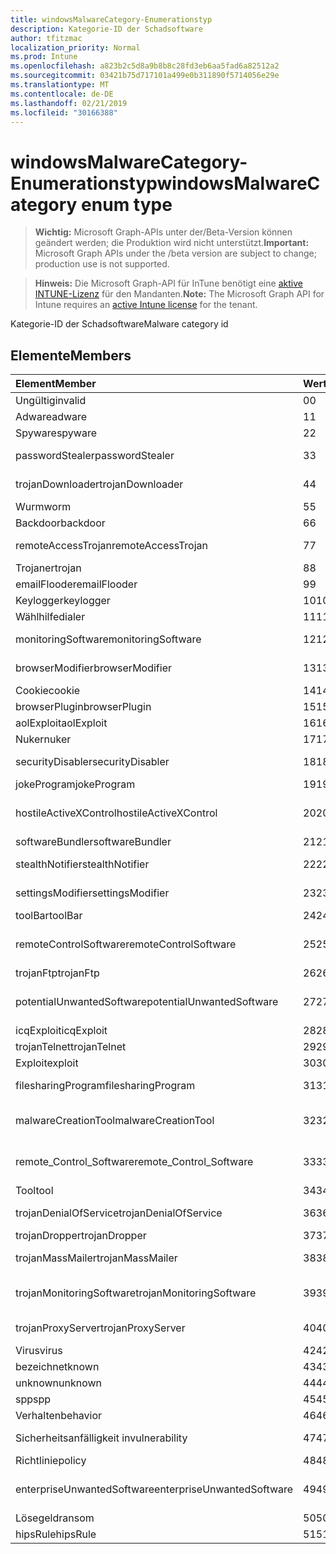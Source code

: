 ```yaml
---
title: windowsMalwareCategory-Enumerationstyp
description: Kategorie-ID der Schadsoftware
author: tfitzmac
localization_priority: Normal
ms.prod: Intune
ms.openlocfilehash: a823b2c5d8a9b8b8c28fd3eb6aa5fad6a82512a2
ms.sourcegitcommit: 03421b75d717101a499e0b311890f5714056e29e
ms.translationtype: MT
ms.contentlocale: de-DE
ms.lasthandoff: 02/21/2019
ms.locfileid: "30166388"
---
```

# <a name="windowsmalwarecategory-enum-type"></a><span data-ttu-id="99fc2-103">windowsMalwareCategory-Enumerationstyp</span><span class="sxs-lookup"><span data-stu-id="99fc2-103">windowsMalwareCategory enum type</span></span>

> <span data-ttu-id="99fc2-104">**Wichtig:** Microsoft Graph-APIs unter der/Beta-Version können geändert werden; die Produktion wird nicht unterstützt.</span><span class="sxs-lookup"><span data-stu-id="99fc2-104">**Important:** Microsoft Graph APIs under the /beta version are subject to change; production use is not supported.</span></span>

> <span data-ttu-id="99fc2-105">**Hinweis:** Die Microsoft Graph-API für InTune benötigt eine [aktive INTUNE-Lizenz](https://go.microsoft.com/fwlink/?linkid=839381) für den Mandanten.</span><span class="sxs-lookup"><span data-stu-id="99fc2-105">**Note:** The Microsoft Graph API for Intune requires an [active Intune license](https://go.microsoft.com/fwlink/?linkid=839381) for the tenant.</span></span>

<span data-ttu-id="99fc2-106">Kategorie-ID der Schadsoftware</span><span class="sxs-lookup"><span data-stu-id="99fc2-106">Malware category id</span></span>

## <a name="members"></a><span data-ttu-id="99fc2-107">Elemente</span><span class="sxs-lookup"><span data-stu-id="99fc2-107">Members</span></span>
|<span data-ttu-id="99fc2-108">Element</span><span class="sxs-lookup"><span data-stu-id="99fc2-108">Member</span></span>|<span data-ttu-id="99fc2-109">Wert</span><span class="sxs-lookup"><span data-stu-id="99fc2-109">Value</span></span>|<span data-ttu-id="99fc2-110">Beschreibung</span><span class="sxs-lookup"><span data-stu-id="99fc2-110">Description</span></span>|
|:---|:---|:---|
|<span data-ttu-id="99fc2-111">Ungültig</span><span class="sxs-lookup"><span data-stu-id="99fc2-111">invalid</span></span>|<span data-ttu-id="99fc2-112">0</span><span class="sxs-lookup"><span data-stu-id="99fc2-112">0</span></span>|<span data-ttu-id="99fc2-113">Ungültig</span><span class="sxs-lookup"><span data-stu-id="99fc2-113">Invalid</span></span>|
|<span data-ttu-id="99fc2-114">Adware</span><span class="sxs-lookup"><span data-stu-id="99fc2-114">adware</span></span>|<span data-ttu-id="99fc2-115">1</span><span class="sxs-lookup"><span data-stu-id="99fc2-115">1</span></span>|<span data-ttu-id="99fc2-116">Adware</span><span class="sxs-lookup"><span data-stu-id="99fc2-116">Adware</span></span>|
|<span data-ttu-id="99fc2-117">Spyware</span><span class="sxs-lookup"><span data-stu-id="99fc2-117">spyware</span></span>|<span data-ttu-id="99fc2-118">2</span><span class="sxs-lookup"><span data-stu-id="99fc2-118">2</span></span>|<span data-ttu-id="99fc2-119">Spyware</span><span class="sxs-lookup"><span data-stu-id="99fc2-119">Spyware</span></span>|
|<span data-ttu-id="99fc2-120">passwordStealer</span><span class="sxs-lookup"><span data-stu-id="99fc2-120">passwordStealer</span></span>|<span data-ttu-id="99fc2-121">3</span><span class="sxs-lookup"><span data-stu-id="99fc2-121">3</span></span>|<span data-ttu-id="99fc2-122">Kennwortdiebstahl</span><span class="sxs-lookup"><span data-stu-id="99fc2-122">Password stealer</span></span>|
|<span data-ttu-id="99fc2-123">trojanDownloader</span><span class="sxs-lookup"><span data-stu-id="99fc2-123">trojanDownloader</span></span>|<span data-ttu-id="99fc2-124">4</span><span class="sxs-lookup"><span data-stu-id="99fc2-124">4</span></span>|<span data-ttu-id="99fc2-125">Trojaner-Downloader</span><span class="sxs-lookup"><span data-stu-id="99fc2-125">Trojan downloader</span></span>|
|<span data-ttu-id="99fc2-126">Wurm</span><span class="sxs-lookup"><span data-stu-id="99fc2-126">worm</span></span>|<span data-ttu-id="99fc2-127">5</span><span class="sxs-lookup"><span data-stu-id="99fc2-127">5</span></span>|<span data-ttu-id="99fc2-128">Wurm</span><span class="sxs-lookup"><span data-stu-id="99fc2-128">Worm</span></span>|
|<span data-ttu-id="99fc2-129">Backdoor</span><span class="sxs-lookup"><span data-stu-id="99fc2-129">backdoor</span></span>|<span data-ttu-id="99fc2-130">6</span><span class="sxs-lookup"><span data-stu-id="99fc2-130">6</span></span>|<span data-ttu-id="99fc2-131">Backdoor</span><span class="sxs-lookup"><span data-stu-id="99fc2-131">Backdoor</span></span>|
|<span data-ttu-id="99fc2-132">remoteAccessTrojan</span><span class="sxs-lookup"><span data-stu-id="99fc2-132">remoteAccessTrojan</span></span>|<span data-ttu-id="99fc2-133">7</span><span class="sxs-lookup"><span data-stu-id="99fc2-133">7</span></span>|<span data-ttu-id="99fc2-134">RAS-Trojaner</span><span class="sxs-lookup"><span data-stu-id="99fc2-134">Remote access Trojan</span></span>|
|<span data-ttu-id="99fc2-135">Trojaner</span><span class="sxs-lookup"><span data-stu-id="99fc2-135">trojan</span></span>|<span data-ttu-id="99fc2-136">8</span><span class="sxs-lookup"><span data-stu-id="99fc2-136">8</span></span>|<span data-ttu-id="99fc2-137">Trojaner</span><span class="sxs-lookup"><span data-stu-id="99fc2-137">Trojan</span></span>|
|<span data-ttu-id="99fc2-138">emailFlooder</span><span class="sxs-lookup"><span data-stu-id="99fc2-138">emailFlooder</span></span>|<span data-ttu-id="99fc2-139">9</span><span class="sxs-lookup"><span data-stu-id="99fc2-139">9</span></span>|<span data-ttu-id="99fc2-140">E-Mail-Fluter</span><span class="sxs-lookup"><span data-stu-id="99fc2-140">Email flooder</span></span>|
|<span data-ttu-id="99fc2-141">Keylogger</span><span class="sxs-lookup"><span data-stu-id="99fc2-141">keylogger</span></span>|<span data-ttu-id="99fc2-142">10</span><span class="sxs-lookup"><span data-stu-id="99fc2-142">10</span></span>|<span data-ttu-id="99fc2-143">Keylogger</span><span class="sxs-lookup"><span data-stu-id="99fc2-143">Keylogger</span></span>|
|<span data-ttu-id="99fc2-144">Wählhilfe</span><span class="sxs-lookup"><span data-stu-id="99fc2-144">dialer</span></span>|<span data-ttu-id="99fc2-145">11</span><span class="sxs-lookup"><span data-stu-id="99fc2-145">11</span></span>|<span data-ttu-id="99fc2-146">Wählhilfe</span><span class="sxs-lookup"><span data-stu-id="99fc2-146">Dialer</span></span>|
|<span data-ttu-id="99fc2-147">monitoringSoftware</span><span class="sxs-lookup"><span data-stu-id="99fc2-147">monitoringSoftware</span></span>|<span data-ttu-id="99fc2-148">12</span><span class="sxs-lookup"><span data-stu-id="99fc2-148">12</span></span>|<span data-ttu-id="99fc2-149">Überwachungssoftware</span><span class="sxs-lookup"><span data-stu-id="99fc2-149">Monitoring software</span></span>|
|<span data-ttu-id="99fc2-150">browserModifier</span><span class="sxs-lookup"><span data-stu-id="99fc2-150">browserModifier</span></span>|<span data-ttu-id="99fc2-151">13</span><span class="sxs-lookup"><span data-stu-id="99fc2-151">13</span></span>|<span data-ttu-id="99fc2-152">Browser-Modifizierer</span><span class="sxs-lookup"><span data-stu-id="99fc2-152">Browser modifier</span></span>|
|<span data-ttu-id="99fc2-153">Cookie</span><span class="sxs-lookup"><span data-stu-id="99fc2-153">cookie</span></span>|<span data-ttu-id="99fc2-154">14</span><span class="sxs-lookup"><span data-stu-id="99fc2-154">14</span></span>|<span data-ttu-id="99fc2-155">Cookie</span><span class="sxs-lookup"><span data-stu-id="99fc2-155">Cookie</span></span>|
|<span data-ttu-id="99fc2-156">browserPlugin</span><span class="sxs-lookup"><span data-stu-id="99fc2-156">browserPlugin</span></span>|<span data-ttu-id="99fc2-157">15</span><span class="sxs-lookup"><span data-stu-id="99fc2-157">15</span></span>|<span data-ttu-id="99fc2-158">Browser-Plugin</span><span class="sxs-lookup"><span data-stu-id="99fc2-158">Browser plugin</span></span>|
|<span data-ttu-id="99fc2-159">aolExploit</span><span class="sxs-lookup"><span data-stu-id="99fc2-159">aolExploit</span></span>|<span data-ttu-id="99fc2-160">16</span><span class="sxs-lookup"><span data-stu-id="99fc2-160">16</span></span>|<span data-ttu-id="99fc2-161">AOL-Exploit</span><span class="sxs-lookup"><span data-stu-id="99fc2-161">AOL exploit</span></span>|
|<span data-ttu-id="99fc2-162">Nuker</span><span class="sxs-lookup"><span data-stu-id="99fc2-162">nuker</span></span>|<span data-ttu-id="99fc2-163">17</span><span class="sxs-lookup"><span data-stu-id="99fc2-163">17</span></span>|<span data-ttu-id="99fc2-164">Nuker</span><span class="sxs-lookup"><span data-stu-id="99fc2-164">Nuker</span></span>|
|<span data-ttu-id="99fc2-165">securityDisabler</span><span class="sxs-lookup"><span data-stu-id="99fc2-165">securityDisabler</span></span>|<span data-ttu-id="99fc2-166">18</span><span class="sxs-lookup"><span data-stu-id="99fc2-166">18</span></span>|<span data-ttu-id="99fc2-167">Sicherheits Deaktivierung</span><span class="sxs-lookup"><span data-stu-id="99fc2-167">Security disabler</span></span>|
|<span data-ttu-id="99fc2-168">jokeProgram</span><span class="sxs-lookup"><span data-stu-id="99fc2-168">jokeProgram</span></span>|<span data-ttu-id="99fc2-169">19</span><span class="sxs-lookup"><span data-stu-id="99fc2-169">19</span></span>|<span data-ttu-id="99fc2-170">Scherzprogramm</span><span class="sxs-lookup"><span data-stu-id="99fc2-170">Joke program</span></span>|
|<span data-ttu-id="99fc2-171">hostileActiveXControl</span><span class="sxs-lookup"><span data-stu-id="99fc2-171">hostileActiveXControl</span></span>|<span data-ttu-id="99fc2-172">20</span><span class="sxs-lookup"><span data-stu-id="99fc2-172">20</span></span>|<span data-ttu-id="99fc2-173">Feindliches ActiveX-Steuerelement</span><span class="sxs-lookup"><span data-stu-id="99fc2-173">Hostile ActiveX control</span></span>|
|<span data-ttu-id="99fc2-174">softwareBundler</span><span class="sxs-lookup"><span data-stu-id="99fc2-174">softwareBundler</span></span>|<span data-ttu-id="99fc2-175">21</span><span class="sxs-lookup"><span data-stu-id="99fc2-175">21</span></span>|<span data-ttu-id="99fc2-176">Software Bundler</span><span class="sxs-lookup"><span data-stu-id="99fc2-176">Software bundler</span></span>|
|<span data-ttu-id="99fc2-177">stealthNotifier</span><span class="sxs-lookup"><span data-stu-id="99fc2-177">stealthNotifier</span></span>|<span data-ttu-id="99fc2-178">22</span><span class="sxs-lookup"><span data-stu-id="99fc2-178">22</span></span>|<span data-ttu-id="99fc2-179">Stealth-Modifizierer</span><span class="sxs-lookup"><span data-stu-id="99fc2-179">Stealth modifier</span></span>|
|<span data-ttu-id="99fc2-180">settingsModifier</span><span class="sxs-lookup"><span data-stu-id="99fc2-180">settingsModifier</span></span>|<span data-ttu-id="99fc2-181">23</span><span class="sxs-lookup"><span data-stu-id="99fc2-181">23</span></span>|<span data-ttu-id="99fc2-182">Einstellungs-Modifizierer</span><span class="sxs-lookup"><span data-stu-id="99fc2-182">Settings modifier</span></span>|
|<span data-ttu-id="99fc2-183">toolBar</span><span class="sxs-lookup"><span data-stu-id="99fc2-183">toolBar</span></span>|<span data-ttu-id="99fc2-184">24</span><span class="sxs-lookup"><span data-stu-id="99fc2-184">24</span></span>|<span data-ttu-id="99fc2-185">Symbolleiste</span><span class="sxs-lookup"><span data-stu-id="99fc2-185">Toolbar</span></span>|
|<span data-ttu-id="99fc2-186">remoteControlSoftware</span><span class="sxs-lookup"><span data-stu-id="99fc2-186">remoteControlSoftware</span></span>|<span data-ttu-id="99fc2-187">25</span><span class="sxs-lookup"><span data-stu-id="99fc2-187">25</span></span>|<span data-ttu-id="99fc2-188">Remote Steuerungssoftware</span><span class="sxs-lookup"><span data-stu-id="99fc2-188">Remote control software</span></span>|
|<span data-ttu-id="99fc2-189">trojanFtp</span><span class="sxs-lookup"><span data-stu-id="99fc2-189">trojanFtp</span></span>|<span data-ttu-id="99fc2-190">26</span><span class="sxs-lookup"><span data-stu-id="99fc2-190">26</span></span>|<span data-ttu-id="99fc2-191">Trojaner-FTP</span><span class="sxs-lookup"><span data-stu-id="99fc2-191">Trojan FTP</span></span>|
|<span data-ttu-id="99fc2-192">potentialUnwantedSoftware</span><span class="sxs-lookup"><span data-stu-id="99fc2-192">potentialUnwantedSoftware</span></span>|<span data-ttu-id="99fc2-193">27</span><span class="sxs-lookup"><span data-stu-id="99fc2-193">27</span></span>|<span data-ttu-id="99fc2-194">Potenzielle unerwünschte Software</span><span class="sxs-lookup"><span data-stu-id="99fc2-194">Potential unwanted software</span></span>|
|<span data-ttu-id="99fc2-195">icqExploit</span><span class="sxs-lookup"><span data-stu-id="99fc2-195">icqExploit</span></span>|<span data-ttu-id="99fc2-196">28</span><span class="sxs-lookup"><span data-stu-id="99fc2-196">28</span></span>|<span data-ttu-id="99fc2-197">ICQ-Exploit</span><span class="sxs-lookup"><span data-stu-id="99fc2-197">ICQ exploit</span></span>|
|<span data-ttu-id="99fc2-198">trojanTelnet</span><span class="sxs-lookup"><span data-stu-id="99fc2-198">trojanTelnet</span></span>|<span data-ttu-id="99fc2-199">29</span><span class="sxs-lookup"><span data-stu-id="99fc2-199">29</span></span>|<span data-ttu-id="99fc2-200">Trojaner-Telnet</span><span class="sxs-lookup"><span data-stu-id="99fc2-200">Trojan telnet</span></span>|
|<span data-ttu-id="99fc2-201">Exploit</span><span class="sxs-lookup"><span data-stu-id="99fc2-201">exploit</span></span>|<span data-ttu-id="99fc2-202">30</span><span class="sxs-lookup"><span data-stu-id="99fc2-202">30</span></span>|<span data-ttu-id="99fc2-203">Exploit</span><span class="sxs-lookup"><span data-stu-id="99fc2-203">Exploit</span></span>|
|<span data-ttu-id="99fc2-204">filesharingProgram</span><span class="sxs-lookup"><span data-stu-id="99fc2-204">filesharingProgram</span></span>|<span data-ttu-id="99fc2-205">31</span><span class="sxs-lookup"><span data-stu-id="99fc2-205">31</span></span>|<span data-ttu-id="99fc2-206">Dateifreigabeprogramm</span><span class="sxs-lookup"><span data-stu-id="99fc2-206">File sharing program</span></span>|
|<span data-ttu-id="99fc2-207">malwareCreationTool</span><span class="sxs-lookup"><span data-stu-id="99fc2-207">malwareCreationTool</span></span>|<span data-ttu-id="99fc2-208">32</span><span class="sxs-lookup"><span data-stu-id="99fc2-208">32</span></span>|<span data-ttu-id="99fc2-209">Tool zur Erstellung von Schadsoftware</span><span class="sxs-lookup"><span data-stu-id="99fc2-209">Malware creation tool</span></span>|
|<span data-ttu-id="99fc2-210">remote_Control_Software</span><span class="sxs-lookup"><span data-stu-id="99fc2-210">remote_Control_Software</span></span>|<span data-ttu-id="99fc2-211">33</span><span class="sxs-lookup"><span data-stu-id="99fc2-211">33</span></span>|<span data-ttu-id="99fc2-212">Remote Steuerungssoftware</span><span class="sxs-lookup"><span data-stu-id="99fc2-212">Remote control software</span></span>|
|<span data-ttu-id="99fc2-213">Tool</span><span class="sxs-lookup"><span data-stu-id="99fc2-213">tool</span></span>|<span data-ttu-id="99fc2-214">34</span><span class="sxs-lookup"><span data-stu-id="99fc2-214">34</span></span>|<span data-ttu-id="99fc2-215">Tool</span><span class="sxs-lookup"><span data-stu-id="99fc2-215">Tool</span></span>|
|<span data-ttu-id="99fc2-216">trojanDenialOfService</span><span class="sxs-lookup"><span data-stu-id="99fc2-216">trojanDenialOfService</span></span>|<span data-ttu-id="99fc2-217">36</span><span class="sxs-lookup"><span data-stu-id="99fc2-217">36</span></span>|<span data-ttu-id="99fc2-218">Trojaner-Denial-of-Service</span><span class="sxs-lookup"><span data-stu-id="99fc2-218">Trojan denial of service</span></span>|
|<span data-ttu-id="99fc2-219">trojanDropper</span><span class="sxs-lookup"><span data-stu-id="99fc2-219">trojanDropper</span></span>|<span data-ttu-id="99fc2-220">37</span><span class="sxs-lookup"><span data-stu-id="99fc2-220">37</span></span>|<span data-ttu-id="99fc2-221">Trojan Dropper</span><span class="sxs-lookup"><span data-stu-id="99fc2-221">Trojan dropper</span></span>|
|<span data-ttu-id="99fc2-222">trojanMassMailer</span><span class="sxs-lookup"><span data-stu-id="99fc2-222">trojanMassMailer</span></span>|<span data-ttu-id="99fc2-223">38</span><span class="sxs-lookup"><span data-stu-id="99fc2-223">38</span></span>|<span data-ttu-id="99fc2-224">Trojaner-Massen-Mailer</span><span class="sxs-lookup"><span data-stu-id="99fc2-224">Trojan mass mailer</span></span>|
|<span data-ttu-id="99fc2-225">trojanMonitoringSoftware</span><span class="sxs-lookup"><span data-stu-id="99fc2-225">trojanMonitoringSoftware</span></span>|<span data-ttu-id="99fc2-226">39</span><span class="sxs-lookup"><span data-stu-id="99fc2-226">39</span></span>|<span data-ttu-id="99fc2-227">Trojaner-Überwachungssoftware</span><span class="sxs-lookup"><span data-stu-id="99fc2-227">Trojan monitoring software</span></span>|
|<span data-ttu-id="99fc2-228">trojanProxyServer</span><span class="sxs-lookup"><span data-stu-id="99fc2-228">trojanProxyServer</span></span>|<span data-ttu-id="99fc2-229">40</span><span class="sxs-lookup"><span data-stu-id="99fc2-229">40</span></span>|<span data-ttu-id="99fc2-230">Trojaner-Proxy Server</span><span class="sxs-lookup"><span data-stu-id="99fc2-230">Trojan proxy server</span></span>|
|<span data-ttu-id="99fc2-231">Virus</span><span class="sxs-lookup"><span data-stu-id="99fc2-231">virus</span></span>|<span data-ttu-id="99fc2-232">42</span><span class="sxs-lookup"><span data-stu-id="99fc2-232">42</span></span>|<span data-ttu-id="99fc2-233">Virus</span><span class="sxs-lookup"><span data-stu-id="99fc2-233">Virus</span></span>|
|<span data-ttu-id="99fc2-234">bezeichnet</span><span class="sxs-lookup"><span data-stu-id="99fc2-234">known</span></span>|<span data-ttu-id="99fc2-235">43</span><span class="sxs-lookup"><span data-stu-id="99fc2-235">43</span></span>|<span data-ttu-id="99fc2-236">Bezeichnet</span><span class="sxs-lookup"><span data-stu-id="99fc2-236">Known</span></span>|
|<span data-ttu-id="99fc2-237">unknown</span><span class="sxs-lookup"><span data-stu-id="99fc2-237">unknown</span></span>|<span data-ttu-id="99fc2-238">44</span><span class="sxs-lookup"><span data-stu-id="99fc2-238">44</span></span>|<span data-ttu-id="99fc2-239">Unbekannt</span><span class="sxs-lookup"><span data-stu-id="99fc2-239">Unknown</span></span>|
|<span data-ttu-id="99fc2-240">spp</span><span class="sxs-lookup"><span data-stu-id="99fc2-240">spp</span></span>|<span data-ttu-id="99fc2-241">45</span><span class="sxs-lookup"><span data-stu-id="99fc2-241">45</span></span>|<span data-ttu-id="99fc2-242">SPP</span><span class="sxs-lookup"><span data-stu-id="99fc2-242">SPP</span></span>|
|<span data-ttu-id="99fc2-243">Verhalten</span><span class="sxs-lookup"><span data-stu-id="99fc2-243">behavior</span></span>|<span data-ttu-id="99fc2-244">46</span><span class="sxs-lookup"><span data-stu-id="99fc2-244">46</span></span>|<span data-ttu-id="99fc2-245">Verhalten</span><span class="sxs-lookup"><span data-stu-id="99fc2-245">Behavior</span></span>|
|<span data-ttu-id="99fc2-246">Sicherheitsanfälligkeit in</span><span class="sxs-lookup"><span data-stu-id="99fc2-246">vulnerability</span></span>|<span data-ttu-id="99fc2-247">47</span><span class="sxs-lookup"><span data-stu-id="99fc2-247">47</span></span>|<span data-ttu-id="99fc2-248">Sicherheitsanfälligkeit in</span><span class="sxs-lookup"><span data-stu-id="99fc2-248">Vulnerability</span></span>|
|<span data-ttu-id="99fc2-249">Richtlinie</span><span class="sxs-lookup"><span data-stu-id="99fc2-249">policy</span></span>|<span data-ttu-id="99fc2-250">48</span><span class="sxs-lookup"><span data-stu-id="99fc2-250">48</span></span>|<span data-ttu-id="99fc2-251">Richtlinie</span><span class="sxs-lookup"><span data-stu-id="99fc2-251">Policy</span></span>|
|<span data-ttu-id="99fc2-252">enterpriseUnwantedSoftware</span><span class="sxs-lookup"><span data-stu-id="99fc2-252">enterpriseUnwantedSoftware</span></span>|<span data-ttu-id="99fc2-253">49</span><span class="sxs-lookup"><span data-stu-id="99fc2-253">49</span></span>|<span data-ttu-id="99fc2-254">Unternehmens-unerwünschte Software</span><span class="sxs-lookup"><span data-stu-id="99fc2-254">Enterprise Unwanted Software</span></span>|
|<span data-ttu-id="99fc2-255">Lösegeld</span><span class="sxs-lookup"><span data-stu-id="99fc2-255">ransom</span></span>|<span data-ttu-id="99fc2-256">50</span><span class="sxs-lookup"><span data-stu-id="99fc2-256">50</span></span>|<span data-ttu-id="99fc2-257">Lösegeld</span><span class="sxs-lookup"><span data-stu-id="99fc2-257">Ransom</span></span>|
|<span data-ttu-id="99fc2-258">hipsRule</span><span class="sxs-lookup"><span data-stu-id="99fc2-258">hipsRule</span></span>|<span data-ttu-id="99fc2-259">51</span><span class="sxs-lookup"><span data-stu-id="99fc2-259">51</span></span>|<span data-ttu-id="99fc2-260">HIPS-Regel</span><span class="sxs-lookup"><span data-stu-id="99fc2-260">HIPS Rule</span></span>|




